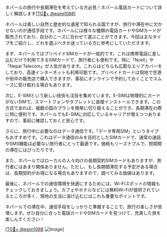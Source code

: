 ネパールの旅行や長期滞在を考えている方必見！ネパール電話カードについて詳しく解説します[[TG💪+ @esim1088](https://t.me/s/esim1088)]

ネパールは美しい自然と歴史的な遺産で知られる国ですが、旅行や滞在中に欠かせないのが通信手段です。ネパールには様々な種類の電話カードやSIMカードが販売されており、自分のニーズに合わせて選ぶことができます。今回は主なタイプをご紹介し、どれを選ぶべきか迷っている方に参考にしていただきます。

まず、ネパールではプリペイドSIMカードが一般的です。これは携帯電話に差し込むだけで利用できるSIMカードで、旅行者にも便利です。特に「Ncell」や「Nepal Telecom」が人気があります。これらはどちらも広範なエリアカバーをしており、高速インターネットも利用可能です。プリペイドカードは現地で空港や街中の販売店で購入できますが、事前にオンラインで予約しておくことでスムーズに受け取れる場合もあります。

次に、E-SIMという新しい技術も注目を集めています。E-SIMは物理的にカードがないSIMで、スマートフォンやタブレットに直接インストールできます。この方式であれば、複数の国のプランを簡単に切り替えることができ、長期滞在の際に特に便利です。ネパールでもE-SIMに対応しているキャリアが増えつつありますので、事前に確認しておくと安心です。

さらに、旅行中に必要なのはデータ通信です。「データ専用SIM」というタイプもおすすめです。これはデータ通信のみを目的としたSIMカードで、通常の通話やSMS機能は必要ない旅行者にとって最適です。価格もリーズナブルで、短期間の滞在にはぴったりです。

また、ネパールではローカルの人々向けの長期契約SIMカードもありますが、旅行者にはあまり関係ありません。ただし、もし長期間滞在する予定がある場合は、長期契約がお得になる場合もありますので、調べてみる価値はあります。

最後に、ネパールでの通信環境を快適にするためには、Wi-Fiスポットの情報もチェックしておきましょう。カフェやホテルなどには無料Wi-Fiが提供されているところが多く、現地の生活に溶け込むにはこれも重要なポイントです。

ネパールでの滞在中、通信手段をしっかりと準備することで、旅行の楽しさが倍増します。ぜひ自分に合った電話カードやSIMカードを見つけて、充実した旅を楽しんでください！

[[TG💪+ @esim1088](https://t.me/s/esim1088) ![Image](https://i.postimg.cc/Y0z9fWf4/image.png)]